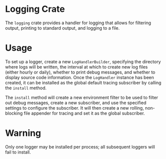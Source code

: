 # Logging Crate

The `logging` crate provides a handler for logging that allows for filtering output, printing to standard output, and logging to a file.

# Usage
To set up a logger, create a new `LogHandlerBuilder`, specifying the directory where logs will be written, the interval at which to create new log files (either hourly or daily), whether to print debug messages, and whether to display source code information. Once the `LogHandler` instance has been created, it can be installed as the global default tracing subscriber by calling the `install` method.

The `install` method will create a new environment filter to be used to filter out debug messages, create a new subscriber, and use the specified settings to configure the subscriber. It will then create a new rolling, non-blocking file appender for tracing and set it as the global subscriber.

# Warning

Only one logger may be installed per process; all subsequent loggers will fail to install.
